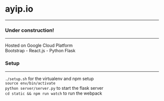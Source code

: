 # ayip.io
---
### Under construction!
---
Hosted on Google Cloud Platform  
Bootstrap - React.js - Python Flask  
### Setup
---
`./setup.sh` for the virtualenv and npm setup  
`source env/bin/activate`  
`python server/server.py` to start the flask server  
`cd static && npm run watch` to run the webpack  
